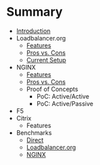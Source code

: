 # Summary

* [Introduction](README.md)
* Loadbalancer.org
   * [Features](chapters/loadbalancer.org/features.md)
   * [Pros vs. Cons](chapters/loadbalancer.org/pros_vs_cons.md)
   * [Current Setup](chapters/loadbalancer.org/current_setup.md)
* NGINX
   * [Features](chapters/nginx/features.md)
   * [Pros vs. Cons](chapters/nginx/pros_vs_cons.md)
   * Proof of Concepts
       * PoC: Active/Active
       * PoC: Active/Passive
* F5
* Citrix
   * Features
* Benchmarks
   * [Direct](chapters/benchmarks/direct.md)
   * [Loadbalancer.org](chapters/benchmarks/loadbalancerorg.md)
   * [NGINX](chapters/benchmarks/nginx.md)

